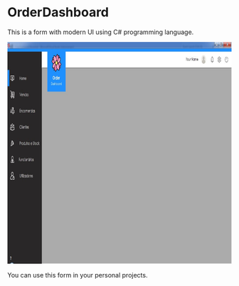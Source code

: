 # OrderDashboard
This is a form with modern UI using C# programming language.

<p align="left">
  <img src="form.JPG" alt="form" height="500" />
</p>

You can use this form in your personal projects.
